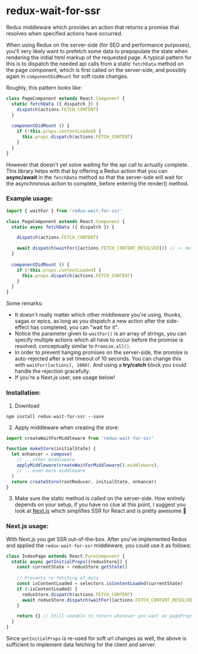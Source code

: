 # redux-wait-for-ssr
Redux middleware which provides an action that returns a promise that resolves when specified actions have occurred.

When using Redux on the server-side (for SEO and performance purposes), you'll very likely want to prefetch some data to prepopulate the state when rendering the initial html markup of the requested page. A typical pattern for this is to dispatch the needed api calls from a static `fetchData` method on the page component, which is first called on the server-side, and possibly again in `componentDidMount` for soft route changes.

Roughly, this pattern looks like: 

```js
class PageComponent extends React.Component {
  static fetchData ({ dispatch }) {
    dispatch(actions.FETCH_CONTENT)
  }
  
  componentDidMount () {
    if (!this.props.contentLoaded) {
      this.props.dispatch(actions.FETCH_CONTENT)
    }
  }
}
```

However that doesn't yet solve waiting for the api call to actually complete. This library helps with that by offering a Redux action that you can **async/await** in the `fetchData` method so that the server-side will wait for the asynchronous action to complete, before entering the render() method.

### Example usage:

```js
import { waitFor } from 'redux-wait-for-ssr'

class PageComponent extends React.Component {
  static async fetchData ({ dispatch }) {

    dispatch(actions.FETCH_CONTENT)

    await dispatch(waitFor([actions.FETCH_CONTENT_RESOLVED])) // <- multiple actions allowed!
  }
  
  componentDidMount () {
    if (!this.props.contentLoaded) {
      this.props.dispatch(actions.FETCH_CONTENT)
    }
  }
}
```
Some remarks:

* It doesn't really matter which other middleware you're using, thunks, sagas or epics, as long as you dispatch a new action after the side-effect has completed, you can "wait for it".
* Notice the parameter given to `waitFor()` is an array of strings, you can specify multiple actions which all have to occur before the promise is resolved, conceptually similar to `Promise.all()`.
* In order to prevent hanging promises on the server-side, the promise is auto-rejected after a set timeout of 10 seconds. You can change this with `waitFor([actions], 1000)`. And using a **try/catch** block you could handle the rejection gracefully.
* If you're a Next.js user, see usage below!

### Installation:
1. Download
```
npm install redux-wait-for-ssr --save
```

2. Apply middleware when creating the store:

```js
import createWaitForMiddleware from 'redux-wait-for-ssr'

function makeStore(initialState) {
  let enhancer = compose(
    // ...other middleware
    applyMiddleware(createWaitForMiddleware().middleware),
    // ...even more middleware
  )
  return createStore(rootReducer, initialState, enhancer)
}
```

3. Make sure the static method is called on the server-side. How entirely depends on your setup, if you have no clue at this point, I suggest you look at [Next.js](https://github.com/zeit/next.js/) which simplifies SSR for React and is pretty awesome :metal:

### Next.js usage:
With Next.js you get SSR out-of-the-box. After you've implemented Redux and applied the `redux-wait-for-ssr` middleware, you could use it as follows:

```js
class IndexPage extends React.PureComponent {
  static async getInitialProps({reduxStore}) {
    const currentState = reduxStore.getState()
    
    // Prevents re-fetching of data
    const isContentLoaded = selectors.isContentLoaded(currentState)
    if (!isContentLoaded) {
      reduxStore.dispatch(actions.FETCH_CONTENT)
      await reduxStore.dispatch(waitFor([actions.FETCH_CONTENT_RESOLVED]))
    }

    return {} // Still useable to return whatever you want as pageProps
  }
}
```

Since `getInitialProps` is re-used for soft url changes as well, the above is sufficient to implement data fetching for the client and server.
